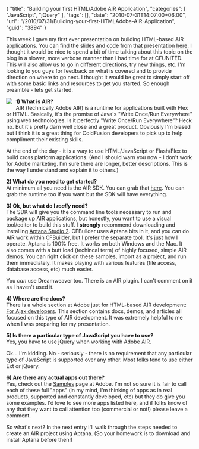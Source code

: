 {
	"title": "Building your first HTML/Adobe AIR Application",
	"categories": [
		"JavaScript",
		"jQuery"
	],
	"tags": [],
	"date": "2010-07-31T14:07:00+06:00",
	"url": "/2010/07/31/Building-your-first-HTMLAdobe-AIR-Application",
	"guid": "3894"
}

This week I gave my first ever presentation on building HTML-based AIR applications. You can find the slides and code from that presentation <a href="http://www.raymondcamden.com/index.cfm/2010/7/29/Slides--Code-from-CFUNITED10">here</a>. I thought it would be nice to spend a bit of time talking about this topic on the blog in a slower, more verbose manner than I had time for at CFUNITED. This will also allow us to go in different directions, try new things, etc. I'm looking to you guys for feedback on what is covered and to provide direction on where to go next. I thought it would be great to simply start off with some basic links and resources to get you started. So enough preamble - lets get started.
<!--more-->
<img src="https://static.raymondcamden.com/images/cfjedi/Adobe_Air_logo.jpg" align="left" style="margin-right: 10px;margin-bottom:10px" />
<b>1) What is AIR?</b><br/>
AIR (technically Adobe AIR) is a runtime for applications built with Flex or HTML. Basically, it's the promise of Java's "Write Once/Run Everywhere" using web technologies. Is it perfectly "Write Once/Run Everywhere"? Heck no. But it's pretty darn well close and a great product. Obviously I'm biased but I think it is a great thing for ColdFusion developers to pick up to help compliment their existing skills. 

At the end of the day - it is a way to use HTML/JavaScript or Flash/Flex to build cross platform applications. (And I should warn you now - I don't work for Adobe marketing. I'm sure there are longer, better descriptions. This is the way I understand and explain it to others.)

<b>2) What do you need to get started?</b><br/>
At minimum all you need is the AIR SDK. You can grab that <a href="http://www.adobe.com/go/air_sdk/">here</a>. You can grab the runtime too if you want but the SDK will have everything. 

<b>3) Ok, but what do I <i>really</i> need?</b><br/>
The SDK will give you the command line tools necessary to run and package up AIR applications, but honestly, you want to use a visual tool/editor to build this stuff. I <b>strongly</b> recommend downloading and installing <a href="http://www.aptana.com/">Aptana Studio 2</a>. CFBuilder uses Aptana bits in it, and you can do AIR work within CFBuilder, but I prefer the separate tool. It's just how I operate. Aptana is 100% free. It works on both Windows and the Mac. It also comes with a butt load (techincal term) of highly focused, simple AIR demos. You can right click on these samples, import as a project, and run them immediately. It makes playing with various features (file access, database access, etc) much easier. 

You <i>can</i> use Dreamweaver too. There is an AIR plugin. I can't comment on it as I haven't used it.

<b>4) Where are the docs?</b><br/>
There is a whole section at Adobe just for HTML-based AIR development: <a href="http://www.adobe.com/products/air/develop/ajax/">For Ajax developers</a>. This section contains docs, demos, and articles all focused on this type of AIR development. It was extremely helpful to me when I was preparing for my presentation.

<b>5) Is there a particular type of JavaScript you have to use?</b><br/>
Yes, you have to use jQuery when working with Adobe AIR.

Ok... I'm kidding. No - seriously - there is no requirement that any particular type of JavaScript is supported over any other. Most folks tend to use either Ext or jQuery. 

<b>6) Are there any actual apps out there?</b><br/>
Yes, check out the <a href="http://www.adobe.com/devnet/air/ajax/samples.html">Samples</a> page at Adobe. I'm not so sure it is fair to call each of these full "apps" (in my mind, I'm thinking of apps as in real products, supported and constantly developed, etc) but they do give you some examples. I'd love to see more apps listed here, and if folks know of any that they want to call attention too (commercial or not!) please leave a comment.

So what's next? In the next entry I'll walk through the steps needed to create an AIR project using Aptana. (So your homework is to download and install Aptana before then!)